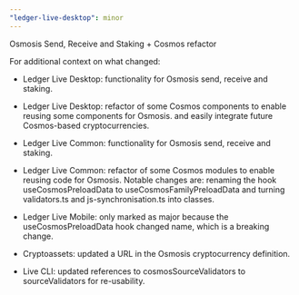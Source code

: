 ```yaml
---
"ledger-live-desktop": minor
---
```


Osmosis Send, Receive and Staking + Cosmos refactor

For additional context on what changed:

- Ledger Live Desktop: functionality for Osmosis send, receive and staking.
- Ledger Live Desktop: refactor of some Cosmos components to enable reusing some components for Osmosis.
  and easily integrate future Cosmos-based cryptocurrencies.

- Ledger Live Common: functionality for Osmosis send, receive and staking.
- Ledger Live Common: refactor of some Cosmos modules to enable reusing code for Osmosis.
  Notable changes are: renaming the hook useCosmosPreloadData to useCosmosFamilyPreloadData and turning
  validators.ts and js-synchronisation.ts into classes.

- Ledger Live Mobile: only marked as major because the useCosmosPreloadData hook changed name, which is a breaking change.

- Cryptoassets: updated a URL in the Osmosis cryptocurrency definition.

- Live CLI: updated references to cosmosSourceValidators to sourceValidators for re-usability.
